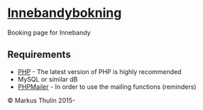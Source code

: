 # [Innebandybokning](https://github.com/thulin82/innebandybokning)
Booking page for Innebandy

## Requirements

* [PHP](http://php.net/) - The latest version of PHP is highly recommended
* MySQL or similar dB
* [PHPMailer](https://github.com/PHPMailer/PHPMailer) - In order to use the mailing functions (reminders)

© Markus Thulin 2015-
